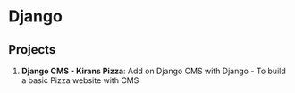 # Django

## Projects
1. **Django CMS - Kirans Pizza**: Add on Django CMS with Django - To build a basic Pizza website with CMS
